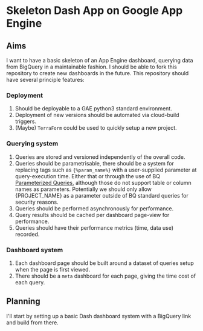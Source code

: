 # Skeleton Dash App on Google App Engine

## Aims
I want to have a basic skeleton of an App Engine dashboard, querying data from
BigQuery in a maintainable fashion. I should be able to fork this repository to
create new dashboards in the future. This repository should have several
principle features:

### Deployment
1. Should be deployable to a GAE python3 standard environment.
2. Deployment of new versions should be automated via cloud-build triggers.
3. (Maybe) ```TerraForm``` could be used to quickly setup a new project.

### Querying system
1. Queries are stored and versioned independently of the overall code.
2. Queries should be parametrisable, there should be a system for replacing tags
   such as ```{%param_name%}``` with a user-supplied parameter at
   query-execution time. Either that or through the use of BQ [Parameterized
   Queries](https://cloud.google.com/bigquery/docs/parameterized-queries),
   although those do not support table or column names as parameters.
   Potentially we should only allow {PROJECT_NAME} as a parameter outside of BQ
   standard queries for security reasons.
3. Queries should be performed asynchronously for performance.
4. Query results should be cached per dashboard page-view for performance.
5. Queries should have their performance metrics (time, data use) recorded.

### Dashboard system
1. Each dashboard page should be built around a dataset of queries setup
   when the page is first viewed.
2. There should be a `meta` dashboard for each page, giving the time cost of
   each query.

## Planning

I'll start by setting up a basic Dash dashboard system with a BigQuery link
and build from there.
